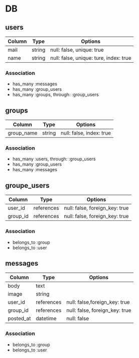 
# DB

## users

|Column|Type|Options|
|------|----|-------|
|mail|string|null: false, unique: true|
|name|string|null: false, unique: ture, index: true|


### Association

- has_many :messages
- has_many :group_users
- has_many :groups, through: :group_users

## groups

|Column|Type|Options|
|------|----|-------|
|group_name|string|null: false, index: true|
### Association

- has_many :users, through: :group_users
- has_many :group_users
- has_many :messages

## groupe_users

|Column|Type|Options|
|------|----|-------|
|user_id|references|null: false, foreign_key: true|
|group_id|references|null: false, foreign_key: true|

### Association
- belongs_to :group
- belongs_to :user


## messages

|Column|Type|Options|
|------|----|-------|
|body|text||
|image|string||
|user_id|references|null: false,foreign_key: true|
|group_id|references|null: false, foreign_key: true|
|posted_at|datetime|null: false|
### Association
- belongs_to :group
- belongs_to :user
